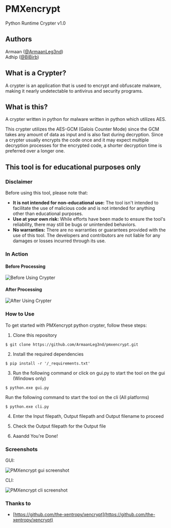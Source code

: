 # PMXencrypt
Python Runtime Crypter v1.0

## Authors

Armaan ([@ArmaanLeg3nd](https://github.com/ArmaanLeg3nd))<br>
Adhip ([@BlBirb](https://github.com/BlBirb))

## What is a Crypter?
A crypter is an application that is used to encrypt and obfuscate malware, making it nearly undetectable to antivirus and security programs.

## What is this?
A crypter written in python for malware written in python which utilizes AES.

This crypter utilizes the AES-GCM (Galois Counter Mode) since the GCM takes any amount of data as input and is also fast during decryption. Since a crypter usually encrypts the code once and it may expect multiple decryption processes for the encrypted code, a shorter decryption time is preferred over a longer one.

## This tool is for educational purposes only

### Disclaimer
Before using this tool, please note that:

- <b>It is not intended for non-educational use:</b> The tool isn't intended to facilitate the use of malicious code and is not intended for anything other than educational purposes.
- <b>Use at your own risk:</b> While efforts have been made to ensure the tool's reliability, there may still be bugs or unintended behaviors.
- <b>No warranties:</b> There are no warranties or guarantees provided with the use of this tool. The developers and contributors are not liable for any damages or losses incurred through its use.

### In Action

#### Before Processing

![Before Using Crypter](./screenshots/before.png "Before using crypter")

#### After Processing

![After Using Crypter](./screenshots/after.png "After using crypter")

### How to Use

To get started with PMXencrypt python crypter, follow these steps:

1. Clone this repository
```shell
$ git clone https://github.com/ArmaanLeg3nd/pmxencrypt.git
```

2. Install the required dependencies

```shell
$ pip install -r '/_requirements.txt'
```

3. Run the following command or click on gui.py to start the tool on the gui (Windows only)
```shell
$ python.exe gui.py
```
Run the following command to start the tool on the cli (All platforms) 
```shell
$ python.exe cli.py
```

4. Enter the Input filepath, Output filepath and Output filename to proceed

5. Check the Output filepath for the Output file
6. Aaandd You're Done!

### Screenshots

GUI:

![PMXencrypt gui screenshot](./screenshots/gui.png "PMXencrypt gui screenshot")

CLI:

![PMXencrypt cli screenshot](./screenshots/cli.png "PMXencrypt cli screenshot")

### Thanks to

- [https://github.com/the-xentropy/xencrypt](https://github.com/the-xentropy/xencrypt)
